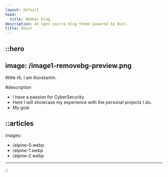 ```yaml
---
layout: default
head:
  title: H@4ker blog
description: An open source blog theme powered by Nuxt.
title: About
---
```


::hero
---
image:  /image1-removebg-preview.png
---
#title
Hi, I am Konstantin.

#description
- I have a passion for CyberSecurity.
- Here I will showcase my experience with the personal projects I do.
- My goal 




::articles
---
images:
  - /alpine-0.webp
  - /alpine-1.webp
  - /alpine-2.webp
---
::
